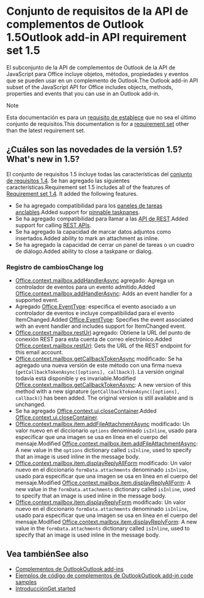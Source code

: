 # <a name="outlook-add-in-api-requirement-set-15"></a><span data-ttu-id="a8204-101">Conjunto de requisitos de la API de complementos de Outlook 1.5</span><span class="sxs-lookup"><span data-stu-id="a8204-101">Outlook add-in API requirement set 1.5</span></span>

<span data-ttu-id="a8204-102">El subconjunto de la API de complementos de Outlook de la API de JavaScript para Office incluye objetos, métodos, propiedades y eventos que se pueden usar en un complemento de Outlook.</span><span class="sxs-lookup"><span data-stu-id="a8204-102">The Outlook add-in API subset of the JavaScript API for Office includes objects, methods, properties and events that you can use in an Outlook add-in.</span></span>

> [!NOTE]
> <span data-ttu-id="a8204-103">Esta documentación es para un [requisito de establece](/javascript/office/requirement-sets/outlook-api-requirement-sets) que no sea el último conjunto de requisitos.</span><span class="sxs-lookup"><span data-stu-id="a8204-103">This documentation is for a [requirement set](/javascript/office/requirement-sets/outlook-api-requirement-sets) other than the latest requirement set.</span></span>

## <a name="whats-new-in-15"></a><span data-ttu-id="a8204-104">¿Cuáles son las novedades de la versión 1.5?</span><span class="sxs-lookup"><span data-stu-id="a8204-104">What's new in 1.5?</span></span>

<span data-ttu-id="a8204-p101">El conjunto de requisitos 1.5 incluye todas las características del [conjunto de requisitos 1.4](../requirement-set-1.4/outlook-requirement-set-1.4.md). Se han agregado las siguientes características.</span><span class="sxs-lookup"><span data-stu-id="a8204-p101">Requirement set 1.5 includes all of the features of [Requirement set 1.4](../requirement-set-1.4/outlook-requirement-set-1.4.md). It added the following features.</span></span>

- <span data-ttu-id="a8204-107">Se ha agregado compatibilidad para los [paneles de tareas anclables](https://docs.microsoft.com/outlook/add-ins/pinnable-taskpane).</span><span class="sxs-lookup"><span data-stu-id="a8204-107">Added support for [pinnable taskpanes](https://docs.microsoft.com/outlook/add-ins/pinnable-taskpane).</span></span>
- <span data-ttu-id="a8204-108">Se ha agregado compatibilidad para llamar a las [API de REST](https://docs.microsoft.com/outlook/add-ins/use-rest-api).</span><span class="sxs-lookup"><span data-stu-id="a8204-108">Added support for calling [REST APIs](https://docs.microsoft.com/outlook/add-ins/use-rest-api).</span></span>
- <span data-ttu-id="a8204-109">Se ha agregado la capacidad de marcar datos adjuntos como insertados.</span><span class="sxs-lookup"><span data-stu-id="a8204-109">Added ability to mark an attachment as inline.</span></span>
- <span data-ttu-id="a8204-110">Se ha agregado la capacidad de cerrar un panel de tareas o un cuadro de diálogo.</span><span class="sxs-lookup"><span data-stu-id="a8204-110">Added ability to close a taskpane or dialog.</span></span>

### <a name="change-log"></a><span data-ttu-id="a8204-111">Registro de cambios</span><span class="sxs-lookup"><span data-stu-id="a8204-111">Change log</span></span>

- <span data-ttu-id="a8204-112">[Office.context.mailbox.addHandlerAsync](office.context.mailbox.md#addhandlerasynceventtype-handler-options-callback) agregado: Agrega un controlador de eventos para un evento admitido.</span><span class="sxs-lookup"><span data-stu-id="a8204-112">Added [Office.context.mailbox.addHandlerAsync](office.context.mailbox.md#addhandlerasynceventtype-handler-options-callback): Adds an event handler for a supported event.</span></span>
- <span data-ttu-id="a8204-113">Agregado [Office.EventType](office.md#eventtype-string): especifica el evento asociado a un controlador de eventos e incluye compatibilidad para el evento ItemChanged.</span><span class="sxs-lookup"><span data-stu-id="a8204-113">Added [Office.EventType](office.md#eventtype-string): Specifies the event associated with an event handler and includes support for ItemChanged event.</span></span>
- <span data-ttu-id="a8204-114">[Office.context.mailbox.restUrl](office.context.mailbox.md#resturl-string) agregado: Obtiene la URL del punto de conexión REST para esta cuenta de correo electrónico.</span><span class="sxs-lookup"><span data-stu-id="a8204-114">Added [Office.context.mailbox.restUrl](office.context.mailbox.md#resturl-string): Gets the URL of the REST endpoint for this email account.</span></span>
- <span data-ttu-id="a8204-p102">[Office.context.mailbox.getCallbackTokenAsync](office.context.mailbox.md#getcallbacktokenasyncoptions-callback) modificado: Se ha agregado una nueva versión de este método con una firma nueva (`getCallbackTokenAsync([options], callback)`). La versión original todavía está disponible y es invariable.</span><span class="sxs-lookup"><span data-stu-id="a8204-p102">Modified [Office.context.mailbox.getCallbackTokenAsync](office.context.mailbox.md#getcallbacktokenasyncoptions-callback): A new version of this method with a new signature (`getCallbackTokenAsync([options], callback)`) has been added. The original version is still available and is unchanged.</span></span>
- <span data-ttu-id="a8204-117">Se ha agregado [Office.context.ui.closeContainer](/javascript/api/office/office.ui#closecontainer--).</span><span class="sxs-lookup"><span data-stu-id="a8204-117">Added [Office.context.ui.closeContainer](/javascript/api/office/office.ui#closecontainer--).</span></span>
- <span data-ttu-id="a8204-118">[Office.context.mailbox.item.addFileAttachmentAsync](office.context.mailbox.item.md#addfileattachmentasyncuri-attachmentname-options-callback) modificado: Un valor nuevo en el diccionario `options` denominado `isInline`, usado para especificar que una imagen se usa en línea en el cuerpo del mensaje.</span><span class="sxs-lookup"><span data-stu-id="a8204-118">Modified [Office.context.mailbox.item.addFileAttachmentAsync](office.context.mailbox.item.md#addfileattachmentasyncuri-attachmentname-options-callback): A new value in the `options` dictionary called `isInline`, used to specify that an image is used inline in the message body.</span></span>
- <span data-ttu-id="a8204-119">[Office.context.mailbox.item.displayReplyAllForm](office.context.mailbox.item.md#displayreplyallformformdata) modificado: Un valor nuevo en el diccionario `formData.attachments` denominado `isInline`, usado para especificar que una imagen se usa en línea en el cuerpo del mensaje.</span><span class="sxs-lookup"><span data-stu-id="a8204-119">Modified [Office.context.mailbox.item.displayReplyAllForm](office.context.mailbox.item.md#displayreplyallformformdata): A new value in the `formData.attachments` dictionary called `isInline`, used to specify that an image is used inline in the message body.</span></span>
- <span data-ttu-id="a8204-120">[Office.context.mailbox.item.displayReplyForm](office.context.mailbox.item.md#displayreplyformformdata) modificado: Un valor nuevo en el diccionario `formData.attachments` denominado `isInline`, usado para especificar que una imagen se usa en línea en el cuerpo del mensaje.</span><span class="sxs-lookup"><span data-stu-id="a8204-120">Modified [Office.context.mailbox.item.displayReplyForm](office.context.mailbox.item.md#displayreplyformformdata): A new value in the `formData.attachments` dictionary called `isInline`, used to specify that an image is used inline in the message body.</span></span>

## <a name="see-also"></a><span data-ttu-id="a8204-121">Vea también</span><span class="sxs-lookup"><span data-stu-id="a8204-121">See also</span></span>

- [<span data-ttu-id="a8204-122">Complementos de Outlook</span><span class="sxs-lookup"><span data-stu-id="a8204-122">Outlook add-ins</span></span>](https://docs.microsoft.com/outlook/add-ins/)
- [<span data-ttu-id="a8204-123">Ejemplos de código de complementos de Outlook</span><span class="sxs-lookup"><span data-stu-id="a8204-123">Outlook add-in code samples</span></span>](https://developer.microsoft.com/outlook/gallery/?filterBy=Outlook,Samples,Add-ins)
- [<span data-ttu-id="a8204-124">Introducción</span><span class="sxs-lookup"><span data-stu-id="a8204-124">Get started</span></span>](https://docs.microsoft.com/outlook/add-ins/quick-start)